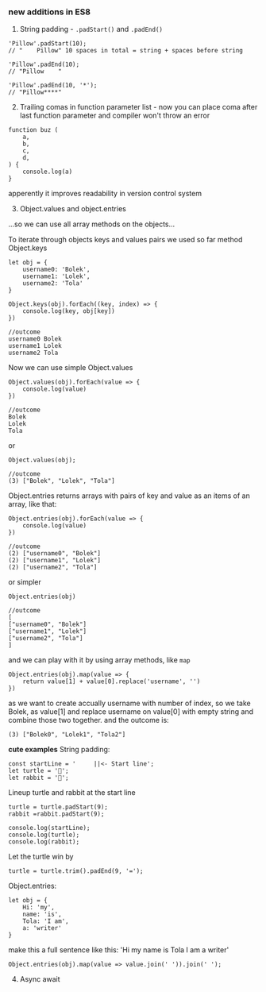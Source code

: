### new additions in ES8

1) String padding - `.padStart()` and `.padEnd()`

```
'Pillow'.padStart(10); 
// "    Pillow" 10 spaces in total = string + spaces before string

'Pillow'.padEnd(10);
// "Pillow    "

'Pillow'.padEnd(10, '*');
// "Pillow****"
```

2) Trailing comas in function parameter list - now you can place coma after last function parameter and compiler won't throw an error
```
function buz (
    a, 
    b, 
    c, 
    d,
) {
    console.log(a)
}
```
apperently it improves readability in version control system

3) Object.values and object.entries

...so we can use all array methods on the objects...

To iterate through objects keys and values pairs we used so far method Object.keys
```
let obj = {
    username0: 'Bolek',
    username1: 'Lolek',
    username2: 'Tola'
}

Object.keys(obj).forEach((key, index) => {
    console.log(key, obj[key])
})

//outcome
username0 Bolek
username1 Lolek
username2 Tola
```

Now we can use simple Object.values
```
Object.values(obj).forEach(value => {
    console.log(value)
})

//outcome
Bolek
Lolek
Tola
```
or
```
Object.values(obj);

//outcome
(3) ["Bolek", "Lolek", "Tola"]
```

Object.entries returns arrays with pairs of key and value as an items of an array, like that:
```
Object.entries(obj).forEach(value => {
    console.log(value)
})

//outcome
(2) ["username0", "Bolek"]
(2) ["username1", "Lolek"]
(2) ["username2", "Tola"]
```
or simpler
```
Object.entries(obj)

//outcome
[
["username0", "Bolek"] 
["username1", "Lolek"] 
["username2", "Tola"]
]
```

and we can play with it by using array methods, like `map`
```
Object.entries(obj).map(value => {
    return value[1] + value[0].replace('username', '')
})
```
as we want to create accually username with number of index, so we take Bolek, as value[1] and replace username on value[0] with empty string and combine those two together. and the outcome is:
```
(3) ["Bolek0", "Lolek1", "Tola2"]
```
__cute examples__
String padding:
```
const startLine = '     ||<- Start line';
let turtle = '🐢';
let rabbit = '🐰';
```
Lineup turtle and rabbit at the start line
```
turtle = turtle.padStart(9);
rabbit =rabbit.padStart(9);

console.log(startLine);
console.log(turtle);
console.log(rabbit);
```
Let the turtle win by
```
turtle = turtle.trim().padEnd(9, '=');
```
Object.entries:
```
let obj = {
    Hi: 'my',
    name: 'is',
    Tola: 'I am',
    a: 'writer'
}
```
make this a full sentence like this: 
'Hi my name is Tola I am a writer'
```
Object.entries(obj).map(value => value.join(' ')).join(' ');
```

4) Async await